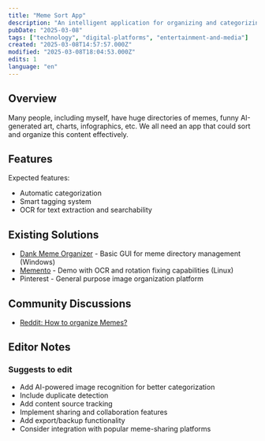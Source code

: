 ```yaml
---
title: "Meme Sort App"
description: "An intelligent application for organizing and categorizing memes, AI-generated art, charts, and infographics"
pubDate: "2025-03-08"
tags: ["technology", "digital-platforms", "entertainment-and-media"]
created: "2025-03-08T14:57:57.000Z"
modified: "2025-03-08T18:04:53.000Z"
edits: 1
language: "en"
---
```


## Overview

Many people, including myself, have huge directories of memes, funny AI-generated art, charts, infographics, etc. We all need an app that could sort and organize this content effectively.

## Features

Expected features:

* Automatic categorization
* Smart tagging system
* OCR for text extraction and searchability

## Existing Solutions

* [Dank Meme Organizer](https://apps.microsoft.com/detail/9ph82c7q4xc5) - Basic GUI for meme directory management (Windows)
* [Memento](https://github.com/aryaminus/memento) - Demo with OCR and rotation fixing capabilities (Linux)
* Pinterest - General purpose image organization platform

## Community Discussions

* [Reddit: How to organize Memes?](https://www.reddit.com/r/DataHoarder/comments/6q17l5/life_or_death_question_how_to_organize_memes/)

## Editor Notes

### Suggests to edit

* Add AI-powered image recognition for better categorization
* Include duplicate detection
* Add content source tracking
* Implement sharing and collaboration features
* Add export/backup functionality
* Consider integration with popular meme-sharing platforms
